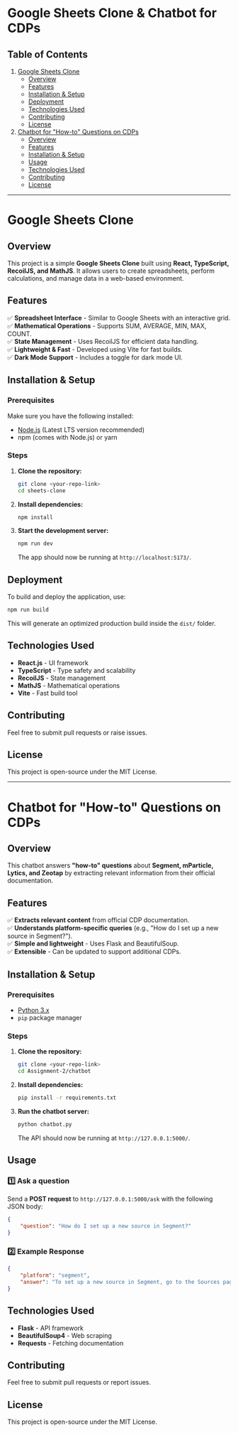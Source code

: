 # Google Sheets Clone & Chatbot for CDPs

## Table of Contents
1. [Google Sheets Clone](#google-sheets-clone)
   - [Overview](#overview)
   - [Features](#features)
   - [Installation & Setup](#installation--setup)
   - [Deployment](#deployment)
   - [Technologies Used](#technologies-used)
   - [Contributing](#contributing)
   - [License](#license)
2. [Chatbot for "How-to" Questions on CDPs](#chatbot-for-how-to-questions-on-cdps)
   - [Overview](#overview-1)
   - [Features](#features-1)
   - [Installation & Setup](#installation--setup-1)
   - [Usage](#usage)
   - [Technologies Used](#technologies-used-1)
   - [Contributing](#contributing-1)
   - [License](#license-1)

---

# Google Sheets Clone

## Overview
This project is a simple **Google Sheets Clone** built using **React, TypeScript, RecoilJS, and MathJS**. It allows users to create spreadsheets, perform calculations, and manage data in a web-based environment.

## Features
✅ **Spreadsheet Interface** - Similar to Google Sheets with an interactive grid.  
✅ **Mathematical Operations** - Supports SUM, AVERAGE, MIN, MAX, COUNT.  
✅ **State Management** - Uses RecoilJS for efficient data handling.  
✅ **Lightweight & Fast** - Developed using Vite for fast builds.  
✅ **Dark Mode Support** - Includes a toggle for dark mode UI.  

## Installation & Setup

### Prerequisites
Make sure you have the following installed:
- [Node.js](https://nodejs.org/) (Latest LTS version recommended)
- npm (comes with Node.js) or yarn

### Steps
1. **Clone the repository:**  
   ```sh
   git clone <your-repo-link>
   cd sheets-clone
   ```
2. **Install dependencies:**  
   ```sh
   npm install
   ```
3. **Start the development server:**  
   ```sh
   npm run dev
   ```
   The app should now be running at `http://localhost:5173/`.

## Deployment

To build and deploy the application, use:
```sh
npm run build
```
This will generate an optimized production build inside the `dist/` folder.

## Technologies Used
- **React.js** - UI framework
- **TypeScript** - Type safety and scalability
- **RecoilJS** - State management
- **MathJS** - Mathematical operations
- **Vite** - Fast build tool

## Contributing
Feel free to submit pull requests or raise issues.

## License
This project is open-source under the MIT License.

---

# Chatbot for "How-to" Questions on CDPs

## Overview
This chatbot answers **"how-to" questions** about **Segment, mParticle, Lytics, and Zeotap** by extracting relevant information from their official documentation.

## Features
✅ **Extracts relevant content** from official CDP documentation.  
✅ **Understands platform-specific queries** (e.g., "How do I set up a new source in Segment?").  
✅ **Simple and lightweight** - Uses Flask and BeautifulSoup.  
✅ **Extensible** - Can be updated to support additional CDPs.  

## Installation & Setup

### Prerequisites
- [Python 3.x](https://www.python.org/downloads/)
- `pip` package manager

### Steps
1. **Clone the repository:**  
   ```sh
   git clone <your-repo-link>
   cd Assignment-2/chatbot
   ```
2. **Install dependencies:**  
   ```sh
   pip install -r requirements.txt
   ```
3. **Run the chatbot server:**  
   ```sh
   python chatbot.py
   ```
   The API should now be running at `http://127.0.0.1:5000/`.

## Usage

### 1️⃣ **Ask a question**
Send a **POST request** to `http://127.0.0.1:5000/ask` with the following JSON body:
```json
{
    "question": "How do I set up a new source in Segment?"
}
```
### 2️⃣ **Example Response**
```json
{
    "platform": "segment",
    "answer": "To set up a new source in Segment, go to the Sources page..."
}
```

## Technologies Used
- **Flask** - API framework
- **BeautifulSoup4** - Web scraping
- **Requests** - Fetching documentation

## Contributing
Feel free to submit pull requests or report issues.

## License
This project is open-source under the MIT License.

